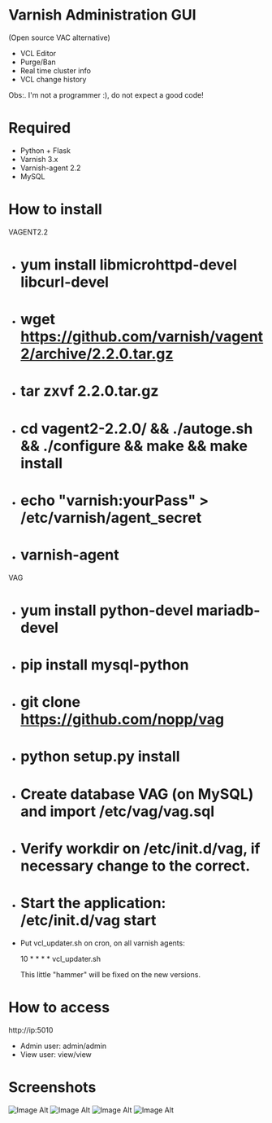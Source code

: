 Varnish Administration GUI 
=============================
(Open source VAC alternative)

* VCL Editor
* Purge/Ban
* Real time cluster info
* VCL change history

Obs:. I'm not a programmer :), do not expect a good code!

Required
========

* Python + Flask
* Varnish 3.x
* Varnish-agent 2.2
* MySQL

How to install
==============

VAGENT2.2
* # yum install libmicrohttpd-devel libcurl-devel
* # wget https://github.com/varnish/vagent2/archive/2.2.0.tar.gz
* # tar zxvf 2.2.0.tar.gz
* # cd vagent2-2.2.0/ && ./autoge.sh && ./configure && make && make install
* # echo "varnish:yourPass" > /etc/varnish/agent_secret
* # varnish-agent

VAG
* # yum install python-devel mariadb-devel
* # pip install mysql-python
* # git clone https://github.com/nopp/vag
* # python setup.py install
* # Create database VAG (on MySQL) and import /etc/vag/vag.sql
* # Verify workdir on /etc/init.d/vag, if necessary change to the correct.
* # Start the application: /etc/init.d/vag start
* Put vcl_updater.sh on cron, on all varnish agents: 

  10 * * * * vcl_updater.sh
  
  This little "hammer" will be fixed on the new versions.

How to access
=============

http://ip:5010

* Admin user: admin/admin
* View user: view/view

Screenshots
===========
![Image Alt](http://i66.tinypic.com/whzc.png)
![Image Alt](http://i67.tinypic.com/w9tzb8.png)
![Image Alt](http://i67.tinypic.com/29xuhlj.png)
![Image Alt](http://i65.tinypic.com/25in39w.png)

